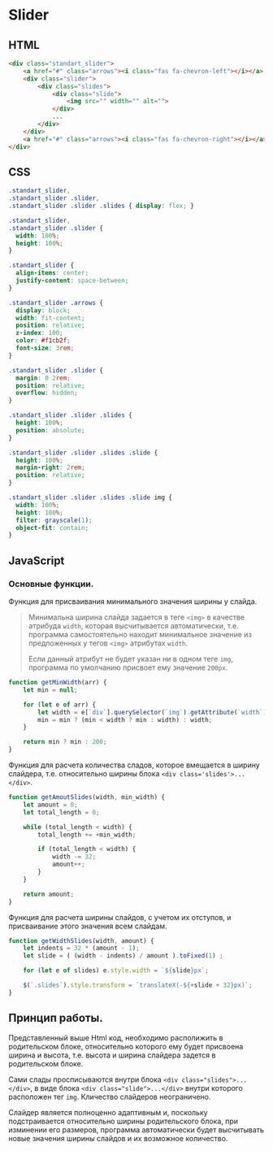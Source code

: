 # Slider

## HTML
```html
<div class="standart_slider">
    <a href="#" class="arrows"><i class="fas fa-chevron-left"></i></a>
    <div class="slider">
        <div class="slides">
            <div class="slide">
                <img src="" width="" alt="">
            </div>
            ...
        </div>
    </div>
    <a href="#" class="arrows"><i class="fas fa-chevron-right"></i></a>
</div>
```
## CSS
```css
.standart_slider, 
.standart_slider .slider, 
.standart_slider .slider .slides { display: flex; }

.standart_slider,
.standart_slider .slider {
  width: 100%;
  height: 100%;
}

.standart_slider {
  align-items: center;
  justify-content: space-between;
}

.standart_slider .arrows {
  display: block;
  width: fit-content;
  position: relative;
  z-index: 100;
  color: #f1cb2f;
  font-size: 3rem;
}

.standart_slider .slider {
  margin: 0 2rem;
  position: relative;
  overflow: hidden;
}

.standart_slider .slider .slides {
  height: 100%;
  position: absolute;
}

.standart_slider .slider .slides .slide {
  height: 100%;
  margin-right: 2rem;
  position: relative;
}

.standart_slider .slider .slides .slide img {
  width: 100%;
  height: 100%;
  filter: grayscale(1);
  object-fit: contain;
}
```
## JavaScript
### Основные функции.
Функция для присваивания минимального значения ширины у слайда.
>Минимальна ширина слайда задается в теге ```<img>``` в качестве атрибуда ```width```, которая высчитывается автоматически, т.е. программа самостоятельно находит минимальное значение из предложенных у тегов ```<img>``` атрибутах ```width```. 
>
>Если данный атрибут не будет указан ни в одном теге ```img```, программа по умолчанию присвоет ему значение ```200px```.
```javascript
function getMinWidth(arr) {
    let min = null;

    for (let e of arr) {
        let width = e[`div`].querySelector(`img`).getAttribute(`width`);
        min = min ? (min < width ? min : width) : width;
    }

    return min ? min : 200;
}
```
Функция для расчета количества сладов, которое вмещается в ширину слайдера, т.е. относительно ширины блока ```<div class='slides'>...</div>```. 
```javascript
function getAmoutSlides(width, min_width) {
    let amount = 0;
    let total_length = 0;

    while (total_length < width) {
        total_length += +min_width;

        if (total_length < width) {
            width -= 32;
            amount++;
        }
    }

    return amount;
}
```
Функция для расчета ширины слайдов, с учетом их отступов, и присваивание этого значения всем слайдам.
```javascript
function getWidthSlides(width, amount) {
    let indents = 32 * (amount - 1);
    let slide = ( (width - indents) / amount ).toFixed(1) ;

    for (let e of slides) e.style.width = `${slide}px`; 

    $(`.slides`).style.transform = `translateX(-${+slide + 32}px)`;
}
```
## Принцип работы.
Представленный выше Html код, необходимо располижить в родительском блоке, относительно которого ему будет присвоена ширина и высота, т.е. высота и ширина слайдера задется в родительском блоке. 

Сами слады просписываются внутри блока ```<div class="slides">...</div>```, в виде блока ```<div class="slide">...</div>```
внутри которого расположен тег ```img```. Кличество слайдеров неограничено.

Слайдер является полноценно адаптивным и, поскольку подстраивается относительно ширины родительского блока, при изминении его размеров, программа автоматически будет высчитывать новые значения ширины слайдов и их возможное количество.
